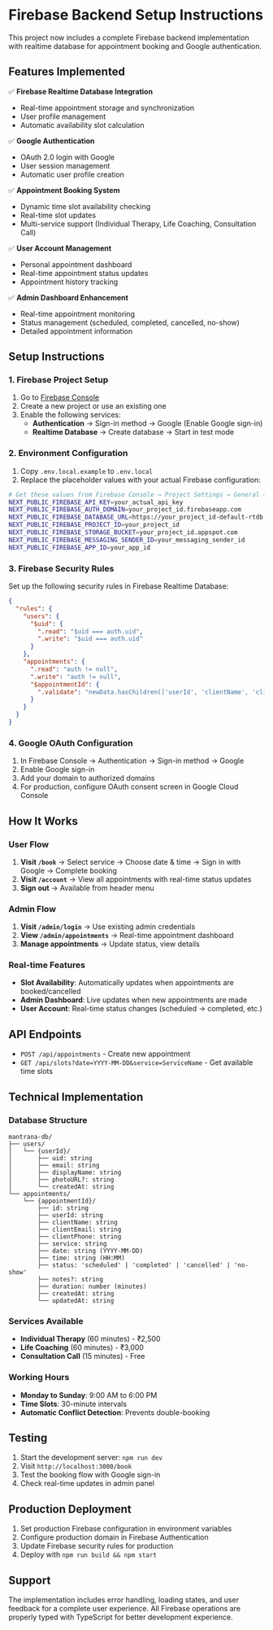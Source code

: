 # Firebase Backend Setup Instructions

This project now includes a complete Firebase backend implementation with realtime database for appointment booking and Google authentication.

## Features Implemented

✅ **Firebase Realtime Database Integration**

- Real-time appointment storage and synchronization
- User profile management
- Automatic availability slot calculation

✅ **Google Authentication**

- OAuth 2.0 login with Google
- User session management
- Automatic user profile creation

✅ **Appointment Booking System**

- Dynamic time slot availability checking
- Real-time slot updates
- Multi-service support (Individual Therapy, Life Coaching, Consultation Call)

✅ **User Account Management**

- Personal appointment dashboard
- Real-time appointment status updates
- Appointment history tracking

✅ **Admin Dashboard Enhancement**

- Real-time appointment monitoring
- Status management (scheduled, completed, cancelled, no-show)
- Detailed appointment information

## Setup Instructions

### 1. Firebase Project Setup

1. Go to [Firebase Console](https://console.firebase.google.com/)
2. Create a new project or use an existing one
3. Enable the following services:
   - **Authentication** → Sign-in method → Google (Enable Google sign-in)
   - **Realtime Database** → Create database → Start in test mode

### 2. Environment Configuration

1. Copy `.env.local.example` to `.env.local`
2. Replace the placeholder values with your actual Firebase configuration:

```bash
# Get these values from Firebase Console → Project Settings → General → Your apps
NEXT_PUBLIC_FIREBASE_API_KEY=your_actual_api_key
NEXT_PUBLIC_FIREBASE_AUTH_DOMAIN=your_project_id.firebaseapp.com
NEXT_PUBLIC_FIREBASE_DATABASE_URL=https://your_project_id-default-rtdb.firebaseio.com/
NEXT_PUBLIC_FIREBASE_PROJECT_ID=your_project_id
NEXT_PUBLIC_FIREBASE_STORAGE_BUCKET=your_project_id.appspot.com
NEXT_PUBLIC_FIREBASE_MESSAGING_SENDER_ID=your_messaging_sender_id
NEXT_PUBLIC_FIREBASE_APP_ID=your_app_id
```

### 3. Firebase Security Rules

Set up the following security rules in Firebase Realtime Database:

```json
{
  "rules": {
    "users": {
      "$uid": {
        ".read": "$uid === auth.uid",
        ".write": "$uid === auth.uid"
      }
    },
    "appointments": {
      ".read": "auth != null",
      ".write": "auth != null",
      "$appointmentId": {
        ".validate": "newData.hasChildren(['userId', 'clientName', 'clientEmail', 'service', 'date', 'time', 'status'])"
      }
    }
  }
}
```

### 4. Google OAuth Configuration

1. In Firebase Console → Authentication → Sign-in method → Google
2. Enable Google sign-in
3. Add your domain to authorized domains
4. For production, configure OAuth consent screen in Google Cloud Console

## How It Works

### User Flow

1. **Visit `/book`** → Select service → Choose date & time → Sign in with Google → Complete booking
2. **Visit `/account`** → View all appointments with real-time status updates
3. **Sign out** → Available from header menu

### Admin Flow

1. **Visit `/admin/login`** → Use existing admin credentials
2. **View `/admin/appointments`** → Real-time appointment dashboard
3. **Manage appointments** → Update status, view details

### Real-time Features

- **Slot Availability**: Automatically updates when appointments are booked/cancelled
- **Admin Dashboard**: Live updates when new appointments are made
- **User Account**: Real-time status changes (scheduled → completed, etc.)

## API Endpoints

- `POST /api/appointments` - Create new appointment
- `GET /api/slots?date=YYYY-MM-DD&service=ServiceName` - Get available time slots

## Technical Implementation

### Database Structure

```
mantrana-db/
├── users/
│   └── {userId}/
│       ├── uid: string
│       ├── email: string
│       ├── displayName: string
│       ├── photoURL?: string
│       └── createdAt: string
└── appointments/
    └── {appointmentId}/
        ├── id: string
        ├── userId: string
        ├── clientName: string
        ├── clientEmail: string
        ├── clientPhone: string
        ├── service: string
        ├── date: string (YYYY-MM-DD)
        ├── time: string (HH:MM)
        ├── status: 'scheduled' | 'completed' | 'cancelled' | 'no-show'
        ├── notes?: string
        ├── duration: number (minutes)
        ├── createdAt: string
        └── updatedAt: string
```

### Services Available

- **Individual Therapy** (60 minutes) - ₹2,500
- **Life Coaching** (60 minutes) - ₹3,000
- **Consultation Call** (15 minutes) - Free

### Working Hours

- **Monday to Sunday**: 9:00 AM to 6:00 PM
- **Time Slots**: 30-minute intervals
- **Automatic Conflict Detection**: Prevents double-booking

## Testing

1. Start the development server: `npm run dev`
2. Visit `http://localhost:3000/book`
3. Test the booking flow with Google sign-in
4. Check real-time updates in admin panel

## Production Deployment

1. Set production Firebase configuration in environment variables
2. Configure production domain in Firebase Authentication
3. Update Firebase security rules for production
4. Deploy with `npm run build && npm start`

## Support

The implementation includes error handling, loading states, and user feedback for a complete user experience. All Firebase operations are properly typed with TypeScript for better development experience.
